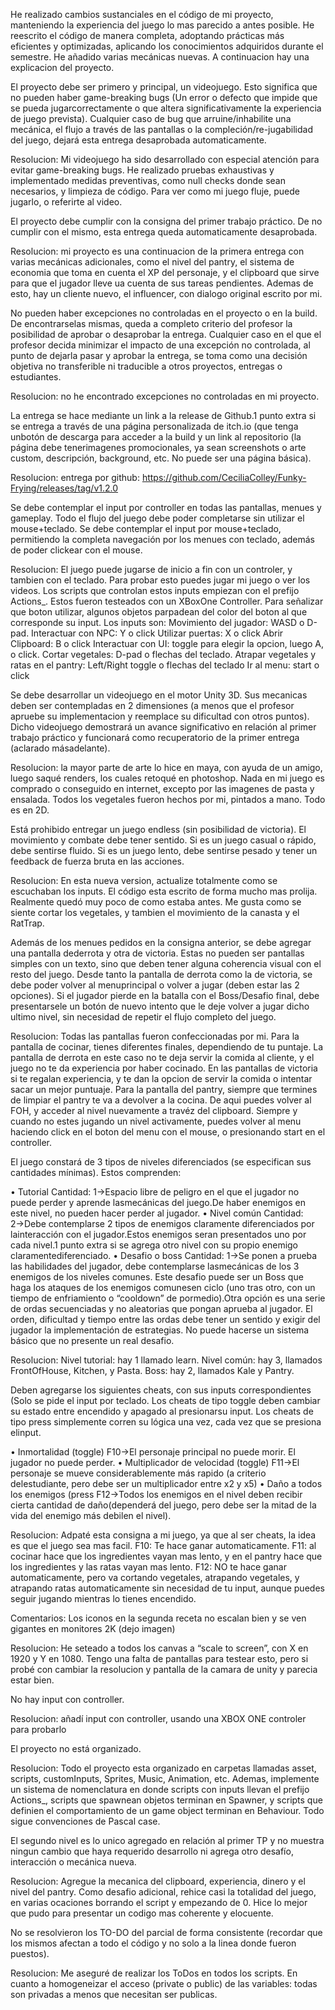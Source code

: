 He realizado cambios sustanciales en el código de mi proyecto, manteniendo la experiencia del juego lo mas parecido a antes posible. He reescrito el código de manera completa, adoptando prácticas más eficientes y optimizadas, aplicando los conocimientos adquiridos durante el semestre. He añadido varias mecánicas nuevas. A continuacion hay una explicacion del proyecto.

El proyecto debe ser primero y principal, un videojuego. Esto significa que no pueden haber game-breaking bugs (Un error o defecto que impide que se pueda jugarcorrectamente o que altera significativamente la experiencia de juego prevista). Cualquier caso de bug que arruine/inhabilite una mecánica, el flujo a través de las pantallas o la compleción/re-jugabilidad del juego, dejará esta entrega desaprobada automaticamente. 

Resolucion: Mi videojuego ha sido desarrollado con especial atención para evitar game-breaking bugs. He realizado pruebas exhaustivas y implementado medidas preventivas, como null checks donde sean necesarios, y limpieza de código. Para ver como mi juego fluje, puede jugarlo, o referirte al video.

El proyecto debe cumplir con la consigna del primer trabajo práctico. De no cumplir con el mismo, esta entrega queda automaticamente desaprobada.

Resolucion: mi proyecto es una continuacion de la primera entrega con varias mecánicas adicionales, como el nivel del pantry, el sistema de economia que toma en cuenta el XP del personaje, y el clipboard que sirve para que el jugador lleve ua cuenta de sus tareas pendientes. Ademas de esto, hay un cliente nuevo, el influencer, con dialogo original escrito por mi. 

No pueden haber excepciones no controladas en el proyecto o en la build. De encontrarselas mismas, queda a completo criterio del profesor la posibilidad de aprobar o desaprobar la entrega. Cualquier caso en el que el profesor decida minimizar el impacto de una excepción no controlada, al punto de dejarla pasar y aprobar la entrega, se toma como una decisión objetiva no transferible ni traducible a otros proyectos, entregas o estudiantes.

Resolucion: no he encontrado excepciones no controladas en mi proyecto.

La entrega se hace mediante un link a la release de Github.1 punto extra si se entrega a través de una página personalizada de itch.io (que tenga unbotón de descarga para acceder a la build y un link al repositorio (la página debe tenerimagenes promocionales, ya sean screenshots o arte custom, descripción, background, etc. No puede ser una página básica). 

Resolucion: entrega por github: https://github.com/CeciliaColley/Funky-Frying/releases/tag/v1.2.0

Se debe contemplar el input por controller en todas las pantallas, menues y gameplay. Todo el flujo del juego debe poder completarse sin utilizar el mouse+teclado. Se debe contemplar el input por mouse+teclado, permitiendo la completa navegación por los menues con teclado, además de poder clickear con el mouse.

Resolucion: El juego puede jugarse de inicio a fin con un controler, y tambien con el teclado. Para probar esto puedes jugar mi juego o ver los videos. Los scripts que controlan estos inputs empiezan con el prefijo Actions_. Estos fueron testeados con un XBoxOne Controller.  Para señalizar que boton utilizar, algunos objetos parpadean del color del boton al que corresponde su input. 
Los inputs son: 
Movimiento del jugador: WASD o D-pad.
Interactuar con NPC: Y o click
Utilizar puertas: X o click
Abrir Clipboard: B o click
Interactuar con UI: toggle para elegir la opcion, luego A, o click.
Cortar vegetales: D-pad o flechas del teclado.
Atrapar vegetales y ratas en el pantry: Left/Right toggle o flechas del teclado
Ir al menu: start o click

Se debe desarrollar un videojuego en el motor Unity 3D. Sus mecanicas deben ser contempladas en 2 dimensiones (a menos que el profesor apruebe su implementacion y reemplace su dificultad con otros puntos). Dicho videojuego demostrará un avance significativo en relación al primer trabajo práctico y funcionará como recuperatorio de la primer entrega (aclarado másadelante).

Resolucion: la mayor parte de arte lo hice en maya, con ayuda de un amigo, luego saqué renders, los cuales retoqué en photoshop. Nada en mi juego es comprado o conseguido en internet, excepto por las imagenes de pasta y ensalada. Todos los vegetales fueron hechos por mi, pintados a mano. Todo es en 2D.

Está prohibido entregar un juego endless (sin posibilidad de victoria). El movimiento y combate debe tener sentido. Si es un juego casual o rápido, debe sentirse fluido. Si es un juego lento, debe sentirse pesado y tener un feedback de fuerza bruta en las acciones.

Resolucion: En esta nueva version, actualize totalmente como se escuchaban los inputs. El código esta escrito de forma mucho mas prolija. Realmente quedó muy poco de como estaba antes. Me gusta como se siente cortar los vegetales, y tambien el movimiento de la canasta y el RatTrap.

Además de los menues pedidos en la consigna anterior, se debe agregar una pantalla dederrota y otra de victoria. Estas no pueden ser pantallas simples con un texto, sino que deben tener alguna coherencia visual con el resto del juego. Desde tanto la pantalla de derrota como la de victoria, se debe poder volver al menuprincipal o volver a jugar (deben estar las 2 opciones). Si el jugador pierde en la batalla con el Boss/Desafio final, debe presentarsele un botón de nuevo intento que le deje volver a jugar dicho ultimo nivel, sin necesidad de repetir el flujo completo del juego. 

Resolucion: Todas las pantallas fueron confeccionadas por mi. Para la pantalla de cocinar, tienes diferentes finales, dependiendo de tu puntaje. La pantalla de derrota en este caso no te deja servir la comida al cliente, y el juego no te da experiencia por haber cocinado. En las pantallas de victoria si te regalan experiencia, y te dan la opcion de servir la comida o intentar sacar un mejor puntuaje. Para la pantalla del pantry, siempre que termines de limpiar el pantry te va a devolver a la cocina. De aqui puedes volver al FOH, y acceder al nivel nuevamente a travéz del clipboard. Siempre y cuando no estes jugando un nivel activamente, puedes volver al menu haciendo click en el boton del menu con el mouse, o presionando start en el controller.

El juego constará de 3 tipos de niveles diferenciados (se especifican sus cantidades mínimas). Estos comprenden:

• Tutorial Cantidad: 1→Espacio libre de peligro en el que el jugador no puede perder y aprende lasmecánicas del juego.De haber enemigos en este nivel, no pueden hacer perder al jugador.
• Nivel común Cantidad: 2→Debe contemplarse 2 tipos de enemigos claramente diferenciados por lainteracción con el jugador.Estos enemigos seran presentados uno por cada nivel.1 punto extra si se agrega otro nivel con su propio enemigo claramentediferenciado.
• Desafio o boss Cantidad: 1→Se ponen a prueba las habilidades del jugador, debe contemplarse lasmecánicas de los 3 enemigos de los niveles comunes. Este desafio puede ser un Boss que haga los ataques de los enemigos comunesen ciclo (uno tras otro, con un tiempo de enfriamiento o “cooldown” de pormedio).Otra opción es una serie de ordas secuenciadas y no aleatorias que pongan aprueba al jugador. El orden, dificultad y tiempo entre las ordas debe tener un sentido y exigir del jugador la implementación de estrategias. No puede hacerse un sistema básico que no presente un real desafio.

Resolucion: 
Nivel tutorial: hay 1 llamado learn.
Nivel común: hay 3, llamados FrontOfHouse, Kitchen, y Pasta.
Boss: hay 2, llamados Kale y Pantry.

Deben agregarse los siguientes cheats, con sus inputs correspondientes (Solo se pide el input por teclado. Los cheats de tipo toggle deben cambiar su estado entre encendido y apagado al presionarsu input. Los cheats de tipo press simplemente corren su lógica una vez, cada vez que se presiona elinput.

• Inmortalidad (toggle) F10→El personaje principal no puede morir. El jugador no puede perder.
• Multiplicador de velocidad (toggle) F11→El personaje se mueve considerablemente más rapido (a criterio delestudiante, pero debe ser un multiplicador entre x2 y x5)
• Daño a todos los enemigos (press F12→Todos los enemigos en el nivel deben recibir cierta cantidad de daño(dependerá del juego, pero debe ser la mitad de la vida del enemigo más debilen el nivel).

Resolucion: Adpaté esta consigna a mi juego, ya que al ser cheats, la idea es que el juego sea mas facil.
F10: Te hace ganar automaticamente. 
F11: al cocinar hace que los ingredientes vayan mas lento, y en el pantry hace que los ingredientes y las ratas vayan mas lento.
F12: NO te hace ganar automaticamente, pero va cortando vegetales, atrapando vegetales, y atrapando ratas automaticamente sin necesidad de tu input, aunque puedes seguir jugando mientras lo tienes encendido.

Comentarios:
Los iconos en la segunda receta no escalan bien y se ven gigantes en monitores 2K (dejo imagen)

Resolucion: He seteado a todos los canvas a “scale to screen”, con X en 1920 y Y en 1080. Tengo una falta de pantallas para testear esto, pero si probé con cambiar la resolucion y pantalla de la camara de unity y parecia estar bien.

No hay input con controller.

Resolucion: añadí input con controller, usando una XBOX ONE controler para probarlo

El proyecto no está organizado.

Resolucion: Todo el proyecto esta organizado en carpetas llamadas asset, scripts, customInputs, Sprites, Music, Animation, etc. Ademas, implemente un sistema de nomenclatura en donde scripts con inputs llevan el prefijo Actions_, scripts que spawnean objetos terminan en Spawner, y scripts que definien el comportamiento de un game object terminan en Behaviour. Todo sigue convenciones de Pascal case. 

El segundo nivel es lo unico agregado en relación al primer TP y no muestra ningun cambio que haya requerido desarrollo ni agrega otro desafío, interacción o mecánica nueva.

Resolucion: Agregue la mecanica del clipboard, experiencia, dinero y el nivel del pantry. Como desafio adicional, rehice casi la totalidad del juego, en varias ocaciones borrando el script y empezando de 0. Hice lo mejor que pudo para presentar un codigo mas coherente y elocuente. 

No se resolvieron los TO-DO del parcial de forma consistente (recordar que los mismos afectan a todo el código y no solo a la linea donde fueron puestos).

Resolucion: Me aseguré de realizar los ToDos en todos los scripts. En cuanto a homogeneizar el acceso (private o public) de las variables: todas son privadas a menos que necesitan ser publicas. 
